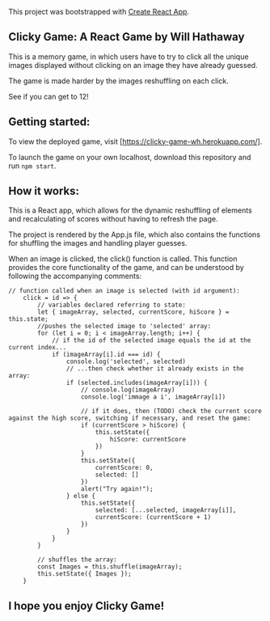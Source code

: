This project was bootstrapped with [Create React App](https://github.com/facebook/create-react-app).

## Clicky Game: A React Game by Will Hathaway

This is a memory game, in which users have to try to click all the unique images displayed without clicking on an image they have already guessed.

The game is made harder by the images reshuffling on each click.

See if you can get to 12!

## Getting started:

To view the deployed game, visit [https://clicky-game-wh.herokuapp.com/].

To launch the game on your own localhost, download this repository and run ```npm start```.

## How it works:

This is a React app, which allows for the dynamic reshuffling of elements and recalculating of scores without having to refresh the page.

The project is rendered by the App.js file, which also contains the functions for shuffling the images and handling player guesses.

When an image is clicked, the click() function is called. This function provides the core functionality of the game, and can be understood by following the accompanying comments:

```
// function called when an image is selected (with id argument):
    click = id => {
        // variables declared referring to state:
        let { imageArray, selected, currentScore, hiScore } = this.state;
        //pushes the selected image to 'selected' array:
        for (let i = 0; i < imageArray.length; i++) {
            // if the id of the selected image equals the id at the current index...
            if (imageArray[i].id === id) {
                console.log('selected', selected)
                // ...then check whether it already exists in the array:
                if (selected.includes(imageArray[i])) {
                    // console.log(imageArray)
                    console.log('immage a i', imageArray[i])

                    // if it does, then (TODO) check the current score against the high score, switching if necessary, and reset the game:
                    if (currentScore > hiScore) {
                        this.setState({
                            hiScore: currentScore
                        })
                    }
                    this.setState({
                        currentScore: 0,
                        selected: []
                    })
                    alert("Try again!");
                } else {
                    this.setState({
                        selected: [...selected, imageArray[i]],
                        currentScore: (currentScore + 1)
                    })
                }
            }
        }

        // shuffles the array:
        const Images = this.shuffle(imageArray);
        this.setState({ Images });
    }
```

## I hope you enjoy Clicky Game!